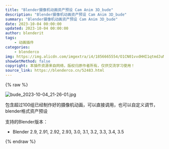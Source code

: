 ```yaml
---
title: "Blender摄像机动画资产预设 Cam Anim 3D_bude"
description: "Blender摄像机动画资产预设 Cam Anim 3D_bude"
summary: "Blender摄像机动画资产预设 Cam Anim 3D_bude"
date: 2023-10-04 00:00:00
updated: 2023-10-04 00:00:00
author: blenderit
tags: 
    - 动画插件
categories:
    - blenderco
img: https://img.alicdn.com/imgextra/i4/1856665554/O1CN01vvdHHI1qtmdJuMTXY_!!1856665554.jpg
showGetMethod: false
copyright: 本插件资源来自网络，版权归原作者所有，仅供交流学习使用！
source_link: https://blenderco.cn/52483.html
---
```


{% raw %}
<p><img class="aligncenter" src="https://img.alicdn.com/imgextra/i4/1856665554/O1CN01vvdHHI1qtmdJuMTXY_!!1856665554.jpg" alt="bude_2023-10-04_21-26-01.jpg"></p><p>包含超过100组已经制作好的摄像机动画，可以直接调用，也可以自定义调节，blender格式资产预设</p><p>支持的Blender版本：</p><ul>
<li>Blender 2.9, 2.91, 2.92, 2.93, 3.0, 3.1, 3.2, 3.3, 3.4, 3.5</li>
</ul>
<div style="display: none">blenderco</div>
{% endraw %}